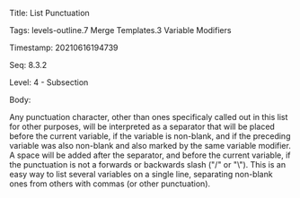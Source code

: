 Title:  List Punctuation

Tags:   levels-outline.7 Merge Templates.3 Variable Modifiers

Timestamp: 20210616194739

Seq:    8.3.2

Level:  4 - Subsection

Body: 

Any punctuation character, other than ones specificaly called out in this list for other purposes, will be interpreted as a separator that will be placed before the current variable, if the variable is non-blank, and if the preceding variable was also non-blank and also marked by the same variable modifier. A space will be added after the separator, and before the current variable, if the punctuation is not a forwards or backwards slash ("/" or "\\"). This is an easy way to list several variables on a single line, separating non-blank ones from others with commas (or other punctuation).

